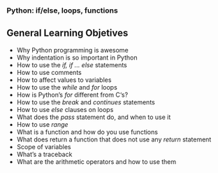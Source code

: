 ### Python: if/else, loops, functions

## General Learning Objetives

- Why Python programming is awesome
- Why indentation is so important in Python
- How to use the _if, if ... else_ statements
- How to use comments
- How to affect values to variables
- How to use the _while_ and _for_ loops
- How is Python’s _for_ different from C‘s?
- How to use the _break_ and _continues_ statements
- How to use _else_ clauses on loops
- What does the _pass_ statement do, and when to use it
- How to use _range_
- What is a function and how do you use functions
- What does return a function that does not use any _return_ statement
- Scope of variables
- What’s a traceback
- What are the arithmetic operators and how to use them
